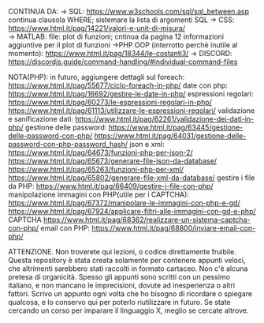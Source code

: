 CONTINUA DA: 
->	SQL:
https://www.w3schools.com/sql/sql_between.asp
continua clausola WHERE; 
sistemare la lista di argomenti SQL
->	CSS: 
https://www.html.it/pag/14221/valori-e-unit-di-misura/  
->	MATLAB:
file: plot di funzioni;
cntinua da pagina 12 informazioni aggiuntive per il plot di funzioni
->PHP OOP (interrotto perchè inutile al momento):
https://www.html.it/pag/18344/le-costanti3/
->	DISCORD:
https://discordjs.guide/command-handling/#individual-command-files

	
NOTA(PHP): in futuro, aggiungere
	dettagli sul foreach:
	https://www.html.it/pag/55677/ciclo-foreach-in-php/
	date con php:
	https://www.html.it/pag/16692/gestire-le-date-in-php/
	espressioni regolari:
	https://www.html.it/pag/60273/le-espressioni-regolari-in-php/
	https://www.html.it/pag/61113/utilizzare-le-espressioni-regolari/
	validazione e sanificazione dati:
	https://www.html.it/pag/62261/validazione-dei-dati-in-php/
	gestione delle password:
	https://www.html.it/pag/63445/gestione-delle-password-con-php/	https://www.html.it/pag/64031/gestione-delle-password-con-php-password_hash/
	json e xml:
	https://www.html.it/pag/64673/funzioni-php-per-json-2/
	https://www.html.it/pag/65673/generare-file-json-da-database/
	https://www.html.it/pag/65263/funzioni-php-per-xml/
	https://www.html.it/pag/65802/generare-file-xml-da-database/
	gestire i file da PHP:
	https://www.html.it/pag/66409/gestire-i-file-con-php/
	manipolazione immagini con PHP(utile per i CAPTCHA):	
	https://www.html.it/pag/67372/manipolare-le-immagini-con-php-e-gd/
	https://www.html.it/pag/67924/applicare-filtri-alle-immagini-con-gd-e-php/
	CAPTCHA
	https://www.html.it/pag/68362/realizzare-un-sistema-captcha-con-php/
	email con PHP:
	https://www.html.it/pag/68800/inviare-email-con-php/
	
	

ATTENZIONE.
Non troverete qui lezioni, o codice direttamente fruibile. Questa repository è stata creata solamente per contenere appunti veloci, che altrimenti sarebbero stati raccolti in formato cartaceo. Non c'è alcuna pretesa di organicità. Spesso gli appunti sono scritti con un pessimo italiano, e non mancano le imprecisioni, dovute ad inesperienza o altri fattori. Scrivo un appunto ogni volta che ho bisogno di ricordare o spiegare qualcosa, e lo conservo qui per poterlo riutilizzare in futuro. Se state cercando un corso per imparare il linguaggio X, meglio se cercate altrove. 